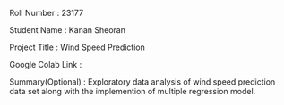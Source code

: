 Roll Number       : 23177 

Student Name      : Kanan Sheoran 

Project Title     : Wind Speed Prediction 

Google Colab Link :  

Summary(Optional) : Exploratory data analysis of wind speed prediction data set along with the implemention of multiple regression model. 
